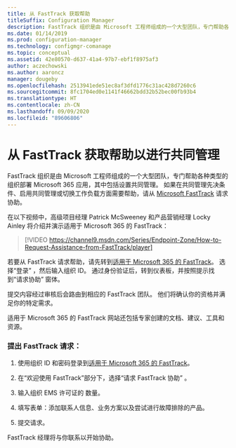 ```yaml
---
title: 从 FastTrack 获取帮助
titleSuffix: Configuration Manager
description: FastTrack 组织是由 Microsoft 工程师组成的一个大型团队，专门帮助各种类型的组织部署 Microsoft 365
ms.date: 01/14/2019
ms.prod: configuration-manager
ms.technology: configmgr-comanage
ms.topic: conceptual
ms.assetid: 42e80570-d637-41a4-97b7-ebf1f8975af3
author: aczechowski
ms.author: aaroncz
manager: dougeby
ms.openlocfilehash: 2513941ede51ec8af3dfd1776c31ac428d7260c6
ms.sourcegitcommit: 8fc1704ed0e1141f46662bdd32b52bec00fb93b4
ms.translationtype: HT
ms.contentlocale: zh-CN
ms.lasthandoff: 09/09/2020
ms.locfileid: "89606806"
---
```

# <a name="get-help-from-fasttrack-for-co-management"></a>从 FastTrack 获取帮助以进行共同管理

FastTrack 组织是由 Microsoft 工程师组成的一个大型团队，专门帮助各种类型的组织部署 Microsoft 365 应用，其中包括设置共同管理。 如果在共同管理先决条件、启用共同管理或切换工作负载方面需要帮助，请从 [Microsoft FastTrack](https://Microsoft.com/FastTrack/) 请求协助。 

在以下视频中，高级项目经理 Patrick McSweeney 和产品营销经理 Locky Ainley 将介绍并演示适用于 Microsoft 365 的 FastTrack：

> [!VIDEO https://channel9.msdn.com/Series/Endpoint-Zone/How-to-Request-Assistance-from-FastTrack/player]

若要从 FastTrack 请求帮助，请先转到[适用于 Microsoft 365 的 FastTrack](https://www.microsoft.com/fasttrack/microsoft-365/security)。 选择“登录”  ，然后输入组织 ID。 通过身份验证后，转到仪表板，并按照提示找到“请求协助”  窗体。

提交内容经过审核后会路由到相应的 FastTrack 团队。 他们将确认你的资格并满足你的特定需求。 

适用于 Microsoft 365 的 FastTrack 网站还包括专家创建的文档、建议、工具和资源。


### <a name="make-a-fasttrack-request"></a>提出 FastTrack 请求：

1. 使用组织 ID 和密码登录到[适用于 Microsoft 365 的 FastTrack](https://www.microsoft.com/fasttrack/microsoft-365/security)。  

2. 在“欢迎使用 FastTrack”部分下，选择“请求 FastTrack 协助”  。  

3. 输入组织 EMS 许可证的  数量。  

4. 填写表单：添加联系人信息、业务方案以及尝试进行故障排除的产品。

5. 提交请求。 

FastTrack 经理将与你联系以开始协助。
